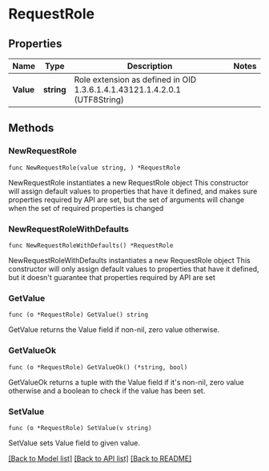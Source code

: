 # RequestRole

## Properties

Name | Type | Description | Notes
------------ | ------------- | ------------- | -------------
**Value** | **string** | Role extension as defined in OID 1.3.6.1.4.1.43121.1.4.2.0.1 (UTF8String) | 

## Methods

### NewRequestRole

`func NewRequestRole(value string, ) *RequestRole`

NewRequestRole instantiates a new RequestRole object
This constructor will assign default values to properties that have it defined,
and makes sure properties required by API are set, but the set of arguments
will change when the set of required properties is changed

### NewRequestRoleWithDefaults

`func NewRequestRoleWithDefaults() *RequestRole`

NewRequestRoleWithDefaults instantiates a new RequestRole object
This constructor will only assign default values to properties that have it defined,
but it doesn't guarantee that properties required by API are set

### GetValue

`func (o *RequestRole) GetValue() string`

GetValue returns the Value field if non-nil, zero value otherwise.

### GetValueOk

`func (o *RequestRole) GetValueOk() (*string, bool)`

GetValueOk returns a tuple with the Value field if it's non-nil, zero value otherwise
and a boolean to check if the value has been set.

### SetValue

`func (o *RequestRole) SetValue(v string)`

SetValue sets Value field to given value.



[[Back to Model list]](../README.md#documentation-for-models) [[Back to API list]](../README.md#documentation-for-api-endpoints) [[Back to README]](../README.md)


